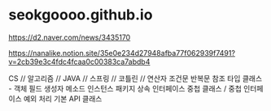 # seokgoooo.github.io
https://d2.naver.com/news/3435170

https://nanalike.notion.site/35e0e234d27948afba77f062939f7491?v=2cb39e3c4fdc4fcaa0c00383ca7abdb4

CS // 알고리즘 // JAVA // 스프링 // 코틀린 // 
연산자
조건문 반복문
참조 타입
클래스 - 객체 필드 생성자 메소드 인스턴스 패키지
상속
인터페이스
중첩 클래스 / 중첩 인터페이스
예외 처리
기본 API 클래스
